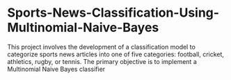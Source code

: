 # Sports-News-Classification-Using-Multinomial-Naive-Bayes
This project involves the development of a classification model to categorize sports news articles into one of five categories: football, cricket, athletics, rugby, or tennis. The primary objective is to implement a Multinomial Naive Bayes classifier

